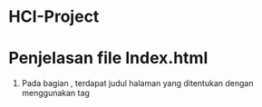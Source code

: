 # HCI-Project

<h1>Penjelasan file Index.html</h1>

1.	Pada bagian <head>, terdapat judul halaman yang ditentukan dengan menggunakan tag <title>.

2.	Kemudian, terdapat file CSS yang dihubungkan dengan menggunakan tag <link> dan atribut rel yang memiliki nilai "stylesheet" untuk menghubungkan file style.css dengan halaman HTML.


3.	Selanjutnya, ada blok skrip JavaScript yang dimulai dengan tag <script>. Di dalamnya, terdapat sebuah fungsi bernama proses().

4.	Fungsi proses() digunakan untuk memvalidasi input pada form sebelum data dikirimkan.


5.	Variabel-variabel seperti nama, kelamin, tempat, tgl, agama, status, kerja, alamat, nomor, nik, dan kk diinisialisasi dengan nilai dari elemen-elemen form menggunakan metode getElementById().

6.	Dilakukan serangkaian pengecekan kondisi, seperti apakah nama, nik, tgl, tempat, agama, status, kerja, alamat, nomor, dan kk memiliki nilai kosong atau tidak.


7.	Jika salah satu kondisi tidak terpenuhi, akan muncul pesan peringatan menggunakan fungsi alert() dan fungsi akan mengembalikan nilai false untuk mencegah pengiriman form.

8.	Jika semua kondisi terpenuhi, akan muncul pesan yang berisi data yang diisi pada form menggunakan fungsi alert().


9.	Setelah itu, akan muncul kotak dialog konfirmasi menggunakan fungsi confirm() untuk memastikan apakah data sudah benar atau tidak.

10.	Jika pengguna menekan tombol "OK" pada kotak dialog, fungsi proses() akan mengembalikan nilai true untuk mengirimkan form. Jika pengguna memilih tombol "Cancel", fungsi akan mengembalikan nilai false untuk mencegah pengiriman form.


11.	Di dalam <body>, terdapat elemen <form> yang memiliki atribut onsubmit yang mengeksekusi fungsi proses() saat form dikirim.

12.	Pada elemen form, terdapat judul "Pendaftaran KTP" yang ditampilkan dengan menggunakan tag <h1>.
13.	Selanjutnya, terdapat beberapa elemen form seperti input teks, pilihan (dropdown), dan textarea yang digunakan untuk mengumpulkan data dari pengguna.

14.	Setiap elemen form diberi atribut name yang akan digunakan saat form dikirimkan.


15.	Terdapat juga atribut id pada masing-masing elemen form yang digunakan dalam skrip JavaScript untuk mendapatkan nilai dari elemen tersebut.

16.	Beberapa elemen form juga diberi atribut placeholder untuk memberikan petunjuk kepada pengguna mengenai format yang diharapkan pada input.


17.	Terdapat sebuah checkbox yang diberi atribut required untuk memastikan bahwa pengguna harus mencentangnya sebelum form dapat dikirimkan.

18.	Terakhir, terdapat sebuah tombol submit dengan nilai "Daftar" yang akan mengirimkan form saat diklik.
Penjelasan file style.css
1.	body: Mengatur properti untuk elemen <body>, seperti jenis font yang digunakan (font-family) dan warna latar belakang (background-color).

2.	form: Mengatur properti untuk elemen <form>, seperti lebar maksimum (max-width), margin, padding, border, dan warna latar belakang.

3.	h1: Mengatur properti untuk elemen <h1>, seperti penataan teks di tengah (text-align: center).

4.	input[type="text"], input[type="date"]: Mengatur properti untuk elemen input dengan tipe "text" dan "date", seperti lebar (width), padding, margin bawah, border, dan jenis font.

5.	select: Mengatur properti untuk elemen <select>, seperti lebar, padding, margin bawah, border, dan jenis font.

6.	input[type="submit"]: Mengatur properti untuk elemen input dengan tipe "submit", seperti 

7.	lebar, padding, warna latar belakang, warna teks, border, dan kursor saat diarahkan.

8.	input[type="submit"]:hover: Mengatur properti saat elemen input dengan tipe "submit" diarahkan menggunakan kursor, seperti perubahan warna latar belakang.

9.	textarea: Mengatur properti untuk elemen <textarea>, seperti lebar, padding, margin bawah, border, pengaturan ulang ukuran vertikal, dan jenis font.



10.	Media Query:

-	@media only screen and (max-width: 600px): Mengatur properti dalam halaman saat lebar layar maksimum adalah 600px, khususnya untuk elemen <form> dengan memperkecil lebar maksimumnya.
-	@media only screen and (max-width: 400px): Mengatur properti dalam halaman saat lebar layar maksimum adalah 400px, khususnya untuk elemen input dengan tipe "text", <select>, dan input dengan tipe "date" dengan memperkecil ukuran fontnya.
-	@media only screen and (max-width: 320px): Mengatur properti dalam halaman saat lebar layar maksimum adalah 320px, khususnya untuk elemen input dengan tipe "text", <select>, dan input dengan tipe "date" dengan memperkecil ukuran fontn
